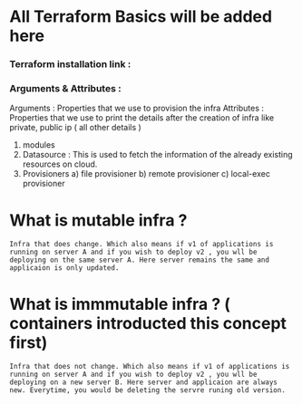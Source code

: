 # All Terraform Basics will be added here

### Terraform installation link :

### Arguments & Attributes : 

Arguments  : Properties that we use to provision the infra 
Attributes : Properties that we use to print the details after the creation of infra like private, public ip ( all other details )

1) modules 
2) Datasource : This is used to fetch the information of the already existing resources on cloud.
3) Provisioners
    a) file provisioner 
    b) remote provisioner 
    c) local-exec provisioner

# What is mutable infra ?

```
Infra that does change. Which also means if v1 of applications is running on server A and if you wish to deploy v2 , you wll be deploying on the same server A. Here server remains the same and applicaion is only updated.
```

# What is immmutable infra ? ( containers introducted this concept first)

```
Infra that does not change. Which also means if v1 of applications is running on server A and if you wish to deploy v2 , you wll be deploying on a new server B. Here server and applicaion are always new. Everytime, you would be deleting the servre runing old version.
```
